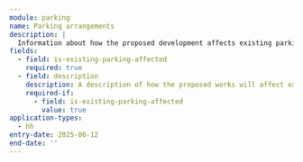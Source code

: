 ```yaml
---
module: parking
name: Parking arrangements
description: |
  Information about how the proposed development affects existing parking arrangements
fields:
  - field: is-existing-parking-affected
    required: true
  - field: description
    description: A description of how the proposed works will affect existing car parking arrangements
    required-if:
      - field: is-existing-parking-affected
        value: true
application-types:
  - hh
entry-date: 2025-06-12
end-date: ''
---
```

